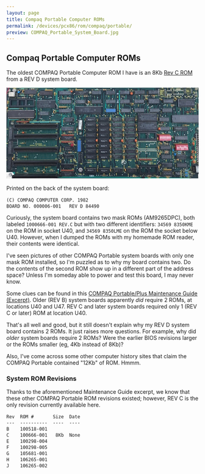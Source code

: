 ```yaml
---
layout: page
title: Compaq Portable Computer ROMs
permalink: /devices/pcx86/rom/compaq/portable/
preview: COMPAQ_Portable_System_Board.jpg
---
```


Compaq Portable Computer ROMs
-----------------------------

The oldest COMPAQ Portable Computer ROM I have is an 8Kb [Rev C ROM](100666-001-REVC.json) from a REV D system board.

[<img src="COMPAQ_Portable_System_Board.jpg" alt="Compaq Portable System Board REV D"/>](https://s3-us-west-2.amazonaws.com/archive.pcjs.org/devices/pcx86/rom/compaq/portable/COMPAQ_Portable_System_Board-FULL.jpg)

Printed on the back of the system board:

	(C) COMPAQ COMPUTER CORP. 1982
	BOARD NO. 000006-001   REV D 84490

Curiously, the system board contains two mask ROMs (AM9265DPC), both labeled `1000666-001 REV.C` but with two different
identifiers: `34569 8350KME` on the ROM in socket U40, and `34569 8350LME` on the ROM the socket below U40.  However,
when I dumped the ROMs with my homemade ROM reader, their contents were identical.

I've seen pictures of other COMPAQ Portable system boards with only one mask ROM installed, so I'm puzzled as to why
my board contains two.  Do the contents of the second ROM show up in a different part of the address space?  Unless
I'm someday able to power and test this board, I may never know.

Some clues can be found in this
[COMPAQ Portable/Plus Maintenance Guide (Excerpt)](https://s3-us-west-2.amazonaws.com/archive.pcjs.org/pubs/pc/reference/compaq/portable/Compaq_Portable_Plus_Support_Discontinued.pdf).
Older (REV B) system boards apparently *did* require 2 ROMs, at locations U40 and U47.  REV C and later system boards
required only 1 (REV C or later) ROM at location U40.

That's all well and good, but it still doesn't explain why my REV D system board contains 2 ROMs.  It just raises
more questions.  For example, why did *older* system boards require 2 ROMs?  Were the earlier BIOS revisions larger
or the ROMs smaller (eg, 4Kb instead of 8Kb)?

Also, I've come across some other computer history sites that claim the COMPAQ Portable contained "12Kb" of ROM.
Hmmm.

### System ROM Revisions

Thanks to the aforementioned Maintenance Guide excerpt, we know that these other COMPAQ Portable ROM revisions existed;
however, REV C is the only revision currently available here.

	Rev  ROM #       Size  Date
	---  ----------  ----  ----
	B    100518-001
	C    100666-001   8Kb  None
	E    100298-004
	F    100298-005
	G    105681-001
    H    106265-001
	J    106265-002
